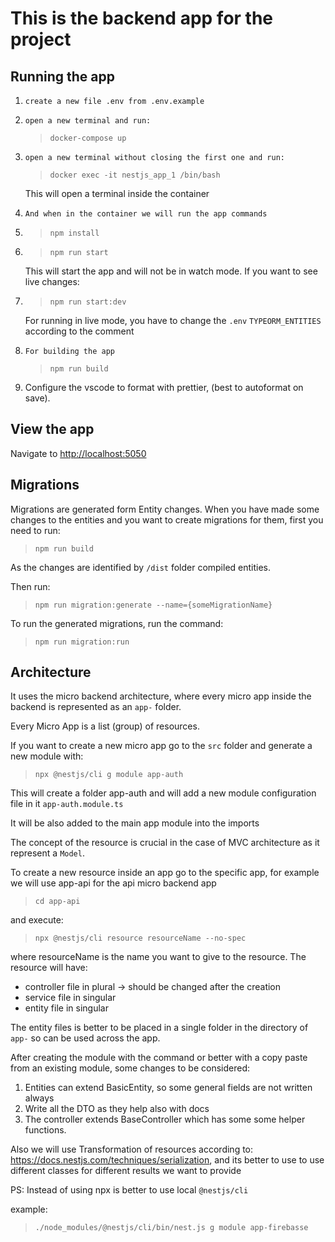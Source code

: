 # This is the backend app for the project

## Running the app

1. `create a new file .env from .env.example`
2. `open a new terminal and run:`
   > `docker-compose up`
3. `open a new terminal without closing the first one and run:`

   > `docker exec -it nestjs_app_1 /bin/bash`

   This will open a terminal inside the container

4. `And when in the container we will run the app commands`

5. > `npm install`
6. > `npm run start`

   This will start the app and will not be in watch mode. If you want to see live changes:

7. > `npm run start:dev`

   For running in live mode, you have to change the `.env` `TYPEORM_ENTITIES` according to the comment

8. `For building the app`

   > `npm run build`

9. Configure the vscode to format with prettier, (best to autoformat on save).

## View the app

Navigate to <http://localhost:5050>

## Migrations

Migrations are generated form Entity changes.
When you have made some changes to the entities and you want to create migrations for them, first you need to run:

> `npm run build`

As the changes are identified by `/dist` folder compiled entities.

Then run:

> `npm run migration:generate --name={someMigrationName}`

To run the generated migrations, run the command:

> `npm run migration:run`

## Architecture

It uses the micro backend architecture, where every micro app inside the backend is represented as an `app-` folder.

Every Micro App is a list (group) of resources.

If you want to create a new micro app go to the `src` folder and generate a new module with:

> `npx @nestjs/cli g module app-auth`

This will create a folder app-auth and will add a new module configuration file in it `app-auth.module.ts`

It will be also added to the main app module into the imports

The concept of the resource is crucial in the case of MVC architecture as it represent a `Model`.

To create a new resource inside an app go to the specific app, for example we will use app-api for the api micro backend app

> `cd app-api`

and execute:

> `npx @nestjs/cli resource resourceName --no-spec`

where resourceName is the name you want to give to the resource. The resource will have:

- controller file in plural -> should be changed after the creation
- service file in singular
- entity file in singular

The entity files is better to be placed in a single folder in the directory of `app-` so can be used across the app.

After creating the module with the command or better with a copy paste from an existing module, some changes to be considered:

1. Entities can extend BasicEntity, so some general fields are not written always
2. Write all the DTO as they help also with docs
3. The controller extends BaseController which has some some helper functions.

Also we will use Transformation of resources according to:
<https://docs.nestjs.com/techniques/serialization>, and its better to use to use different classes for different results we want to provide

PS:
Instead of using npx is better to use local `@nestjs/cli`

example:

> `./node_modules/@nestjs/cli/bin/nest.js g module app-firebasse`
